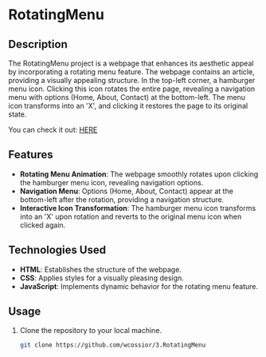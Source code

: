 # RotatingMenu

## Description
The RotatingMenu project is a webpage that enhances its aesthetic appeal by incorporating a rotating menu feature. The webpage contains an article, providing a visually appealing structure. In the top-left corner, a hamburger menu icon. Clicking this icon rotates the entire page, revealing a navigation menu with options (Home, About, Contact) at the bottom-left. The menu icon transforms into an 'X', and clicking it restores the page to its original state.

You can check it out: [HERE](https://wcossior.github.io/3.RotatingMenu/)

## Features
- **Rotating Menu Animation**: The webpage smoothly rotates upon clicking the hamburger menu icon, revealing navigation options.
- **Navigation Menu**: Options (Home, About, Contact) appear at the bottom-left after the rotation, providing a navigation structure.
- **Interactive Icon Transformation**: The hamburger menu icon transforms into an 'X' upon rotation and reverts to the original menu icon when clicked again.

## Technologies Used
- **HTML**: Establishes the structure of the webpage.
- **CSS**: Applies styles for a visually pleasing design.
- **JavaScript**: Implements dynamic behavior for the rotating menu feature.

## Usage
1. Clone the repository to your local machine.
   ```bash
   git clone https://github.com/wcossior/3.RotatingMenu
